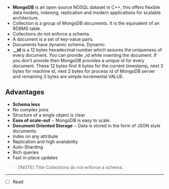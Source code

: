 - **MongoDB** is an open source NOSQL dataset in C++, this offers flexible data models, indexing, replication and modern applications for scalable architecture.
- Collection is a group of MongoDB documents. It is the equivalent of an RDBMS table.
- Collections do not enforce a schema.
- A document is a set of key-value pairs.
- Documents have dynamic schema. Dynamic. 
- _**_id** is a 12 bytes hexadecimal number which assures the uniqueness of every document. You can provide _id while inserting the document. If you don’t provide then MongoDB provides a unique id for every document. These 12 bytes first 4 bytes for the current timestamp, next 3 bytes for machine id, next 2 bytes for process id of MongoDB server and remaining 3 bytes are simple incremental VALUE.

## Advantages
- **Schema less**
-  No complex joins
- Structure of a single object is clear
- **Ease of scale-out** − MongoDB is easy to scale.
- **Document Oriented Storage** − Data is stored in the form of JSON style documents.
- Index on any attribute
- Replication and high availability
- Auto-Sharding
- Rich queries
- Fast in-place updates


> [!NOTE] Title
Collections do not enforce a schema.

---
- [ ] Read